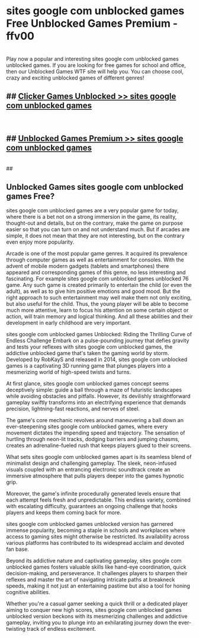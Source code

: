 # sites google com unblocked games  Free Unblocked Games Premium - ffv00 <br>
<br>
Play now a popular and interesting sites google com unblocked games unblocked games. If you are looking for free games for school and office, then our Unblocked Games WTF site will help you. You can choose cool, crazy and exciting unblocked games of different genres!


## ##  [Clicker Games Unblocked >> sites google com unblocked games](http://freeplayer.one?title=sites_google_com_unblocked_games&ref=UGames)
  <br>

##  ## [Unblocked Games Premium >> sites google com unblocked games](http://freeplayer.one?title=sites_google_com_unblocked_games&ref=UGames)
  <br>
  ##



## Unblocked Games sites google com unblocked games Free?

sites google com unblocked games are a very popular game for today, where there is a bet not on a strong immersion in the game, its reality, thought-out and details, but on the contrary, make the game on purpose easier so that you can turn on and not understand much. But if arcades are simple, it does not mean that they are not interesting, but on the contrary even enjoy more popularity.

Arcade is one of the most popular game genres. It acquired its prevalence through computer games as well as entertainment for consoles. With the advent of mobile modern gadgets (tablets and smartphones) there appeared and corresponding games of this genre, no less interesting and fascinating. For example sites google com unblocked games unblocked 76 game. Any such game is created primarily to entertain the child (or even the adult), as well as to give him positive emotions and good mood. But the right approach to such entertainment may well make them not only exciting, but also useful for the child. Thus, the young player will be able to become much more attentive, learn to focus his attention on some certain object or action, will train memory and logical thinking. And all these abilities and their development in early childhood are very important.

sites google com unblocked games Unblocked: Riding the Thrilling Curve of Endless Challenge
Embark on a pulse-pounding journey that defies gravity and tests your reflexes with sites google com unblocked games, the addictive unblocked game that's taken the gaming world by storm. Developed by RobKayS and released in 2014, sites google com unblocked games is a captivating 3D running game that plunges players into a mesmerizing world of high-speed twists and turns.

At first glance, sites google com unblocked games concept seems deceptively simple: guide a ball through a maze of futuristic landscapes while avoiding obstacles and pitfalls. However, its devilishly straightforward gameplay swiftly transforms into an electrifying experience that demands precision, lightning-fast reactions, and nerves of steel.

The game's core mechanic revolves around maneuvering a ball down an ever-steepening sites google com unblocked games, where every movement dictates the impending speed and trajectory. The sensation of hurtling through neon-lit tracks, dodging barriers and jumping chasms, creates an adrenaline-fueled rush that keeps players glued to their screens.

What sets sites google com unblocked games apart is its seamless blend of minimalist design and challenging gameplay. The sleek, neon-infused visuals coupled with an entrancing electronic soundtrack create an immersive atmosphere that pulls players deeper into the games hypnotic grip.

Moreover, the game's infinite procedurally generated levels ensure that each attempt feels fresh and unpredictable. This endless variety, combined with escalating difficulty, guarantees an ongoing challenge that hooks players and keeps them coming back for more.

sites google com unblocked games unblocked version has garnered immense popularity, becoming a staple in schools and workplaces where access to gaming sites might otherwise be restricted. Its availability across various platforms has contributed to its widespread acclaim and devoted fan base.

Beyond its addictive nature and captivating gameplay, sites google com unblocked games fosters valuable skills like hand-eye coordination, quick decision-making, and perseverance. It challenges players to sharpen their reflexes and master the art of navigating intricate paths at breakneck speeds, making it not just an entertaining pastime but also a tool for honing cognitive abilities.

Whether you're a casual gamer seeking a quick thrill or a dedicated player aiming to conquer new high scores, sites google com unblocked games unblocked version beckons with its mesmerizing challenges and addictive gameplay, inviting you to plunge into an exhilarating journey down the ever-twisting track of endless excitement.